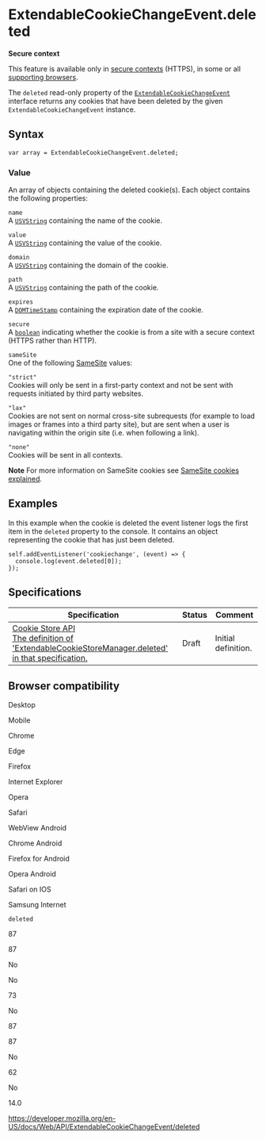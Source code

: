 ExtendableCookieChangeEvent.deleted
===================================

**Secure context**

This feature is available only in [secure contexts](https://developer.mozilla.org/en-US/docs/Web/Security/Secure_Contexts) (HTTPS), in some or all [supporting browsers](#browser_compatibility).

The `deleted` read-only property of the [`ExtendableCookieChangeEvent`](../extendablecookiechangeevent) interface returns any cookies that have been deleted by the given `ExtendableCookieChangeEvent` instance.

Syntax
------

    var array = ExtendableCookieChangeEvent.deleted;

### Value

An array of objects containing the deleted cookie(s). Each object contains the following properties:

`name`  
A [`USVString`](../usvstring) containing the name of the cookie.

`value`  
A [`USVString`](../usvstring) containing the value of the cookie.

`domain`  
A [`USVString`](../usvstring) containing the domain of the cookie.

`path`  
A [`USVString`](../usvstring) containing the path of the cookie.

`expires`  
A [`DOMTimeStamp`](../domtimestamp) containing the expiration date of the cookie.

`secure`  
A [`boolean`](https://developer.mozilla.org/en-US/docs/Web/JavaScript/Reference/Global_Objects/Boolean) indicating whether the cookie is from a site with a secure context (HTTPS rather than HTTP).

`sameSite`  
One of the following [SameSite](https://developer.mozilla.org/en-US/docs/Web/HTTP/Headers/Set-Cookie/SameSite) values:

`"strict"`  
Cookies will only be sent in a first-party context and not be sent with requests initiated by third party websites.

`"lax"`  
Cookies are not sent on normal cross-site subrequests (for example to load images or frames into a third party site), but are sent when a user is navigating within the origin site (i.e. when following a link).

`"none"`  
Cookies will be sent in all contexts.

**Note**
For more information on SameSite cookies see [SameSite cookies explained](https://web.dev/samesite-cookies-explained/).

Examples
--------

In this example when the cookie is deleted the event listener logs the first item in the `deleted` property to the console. It contains an object representing the cookie that has just been deleted.

    self.addEventListener('cookiechange', (event) => {
      console.log(event.deleted[0]);
    });

Specifications
--------------

<table><thead><tr class="header"><th>Specification</th><th>Status</th><th>Comment</th></tr></thead><tbody><tr class="odd"><td><a href="https://wicg.github.io/cookie-store/#dom-extendablecookiechangeevent-deleted">Cookie Store API<br />
<span class="small">The definition of 'ExtendableCookieStoreManager.deleted' in that specification.</span></a></td><td><span class="spec-draft">Draft</span></td><td>Initial definition.</td></tr></tbody></table>

Browser compatibility
---------------------

Desktop

Mobile

Chrome

Edge

Firefox

Internet Explorer

Opera

Safari

WebView Android

Chrome Android

Firefox for Android

Opera Android

Safari on IOS

Samsung Internet

`deleted`

87

87

No

No

73

No

87

87

No

62

No

14.0

<a href="https://developer.mozilla.org/en-US/docs/Web/API/ExtendableCookieChangeEvent/deleted" class="_attribution-link">https://developer.mozilla.org/en-US/docs/Web/API/ExtendableCookieChangeEvent/deleted</a>
